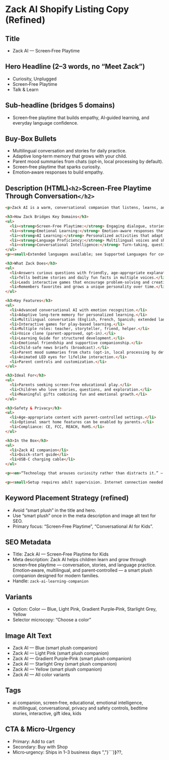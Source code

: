 # Zack AI Shopify Listing Copy (Refined)

## Title

- Zack AI — Screen‑Free Playtime

## Hero Headline (2–3 words, no “Meet Zack”)

- Curiosity, Unplugged
- Screen‑Free Playtime
- Talk & Learn

## Sub‑headline (bridges 5 domains)

- Screen‑free playtime that builds empathy, AI‑guided learning, and everyday language confidence.

## Buy‑Box Bullets

- Multilingual conversation and stories for daily practice.
- Adaptive long‑term memory that grows with your child.
- Parent mood summaries from chats (opt‑in, local processing by default).
- Screen‑free playtime that sparks curiosity.
- Emotion‑aware responses to build empathy.

## Description (HTML)`<h2>`Screen‑Free Playtime Through Conversation`</h2>`

```html
<p>Zack AI is a warm, conversational companion that listens, learns, and plays. With emotion recognition and animated eyes, Zack turns everyday questions into discovery — from friendly explanations to imaginative stories and gentle language practice.</p>

<h3>How Zack Bridges Key Domains</h3>
<ul>
  <li><strong>Screen‑Free Playtime:</strong> Engaging dialogue, stories, and games without tablets.</li>
  <li><strong>Emotional Learning:</strong> Emotion‑aware responses that encourage empathy and self‑expression.</li>
  <li><strong>AI Learning:</strong> Personalized activities that adapt to your child’s interests.</li>
  <li><strong>Language Proficiency:</strong> Multilingual voices and short daily practice sessions.</li>
  <li><strong>Conversational Intelligence:</strong> Turn‑taking, questioning, and storytelling for confident communication.</li>
</ul>
<p><small>Extended languages available; see Supported Languages for coverage.</small></p>

<h3>What Zack Does</h3>
<ul>
  <li>Answers curious questions with friendly, age‑appropriate explanations.</li>
  <li>Tells bedtime stories and daily fun facts in multiple voices.</li>
  <li>Leads interactive games that encourage problem‑solving and creativity.</li>
  <li>Remembers favorites and grows a unique personality over time.</li>
</ul>

<h3>Key Features</h3>
<ul>
  <li>Advanced conversational AI with emotion recognition.</li>
  <li>Adaptive long‑term memory for personalized learning.</li>
  <li>Multilingual conversation (English, French, Spanish; extended languages available).</li>
  <li>Interactive games for play‑based learning.</li>
  <li>Multiple roles: teacher, storyteller, friend, helper.</li>
  <li>Voice clone (parent‑approved, opt‑in).</li>
  <li>Learning Guide for structured development.</li>
  <li>Emotional friendship and supportive companionship.</li>
  <li>Child‑safe news briefs (broadcast).</li>
  <li>Parent mood summaries from chats (opt‑in, local processing by default).</li>
  <li>Animated LED eyes for lifelike interaction.</li>
  <li>Parent controls and customization.</li>
</ul>

<h3>Ideal For</h3>
<ul>
  <li>Parents seeking screen‑free educational play.</li>
  <li>Children who love stories, questions, and exploration.</li>
  <li>Meaningful gifts combining fun and emotional growth.</li>
</ul>

<h3>Safety & Privacy</h3>
<ul>
  <li>Age‑appropriate content with parent‑controlled settings.</li>
  <li>Optional smart home features can be enabled by parents.</li>
  <li>Compliance: CE, FCC, REACH, RoHS.</li>
</ul>

<h3>In the Box</h3>
<ul>
  <li>Zack AI companion</li>
  <li>Quick‑start guide</li>
  <li>USB‑C charging cable</li>
</ul>

<p><em>“Technology that arouses curiosity rather than distracts it.” — Gary Abitbol, Founder</em></p>

<p><small>Setup requires adult supervision. Internet connection needed for updates. Content varies by parent settings.</small></p>
```

## Keyword Placement Strategy (refined)

- Avoid “smart plush” in the title and hero.
- Use “smart plush” once in the meta description and image alt text for SEO.
- Primary focus: “Screen‑Free Playtime”, “Conversational AI for Kids”.

## SEO Metadata

- Title: Zack AI — Screen‑Free Playtime for Kids
- Meta description: Zack AI helps children learn and grow through screen‑free playtime — conversation, stories, and language practice. Emotion‑aware, multilingual, and parent‑controlled — a smart plush companion designed for modern families.
- Handle: `zack-ai-learning-companion`

## Variants

- Option: Color — Blue, Light Pink, Gradient Purple‑Pink, Starlight Grey, Yellow
- Selector microcopy: “Choose a color”

## Image Alt Text

- Zack AI — Blue (smart plush companion)
- Zack AI — Light Pink (smart plush companion)
- Zack AI — Gradient Purple‑Pink (smart plush companion)
- Zack AI — Starlight Grey (smart plush companion)
- Zack AI — Yellow (smart plush companion)
- Zack AI — All color variants

## Tags

- ai companion, screen‑free, educational, emotional intelligence, multilingual, conversational, privacy and safety controls, bedtime stories, interactive, gift idea, kids

## CTA & Micro‑Urgency

- Primary: Add to cart
- Secondary: Buy with Shop
- Micro‑urgency: Ships in 1–3 business days
  ","}```}**}**??,
